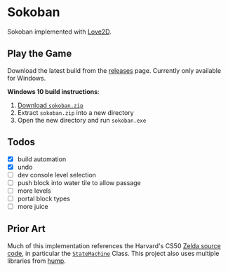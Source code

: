 # Sokoban

Sokoban implemented with [Love2D](https://love2d.org/).

## Play the Game

Download the latest build from the
[releases](https://github.com/mgmarlow/sokoban/releases) page.
Currently only available for Windows.

**Windows 10 build instructions**:

1. [Download `sokoban.zip`](https://github.com/mgmarlow/sokoban/releases)
2. Extract `sokoban.zip` into a new directory
3. Open the new directory and run `sokoban.exe`

## Todos

- [x] build automation
- [x] undo
- [ ] dev console level selection
- [ ] push block into water tile to allow passage
- [ ] more levels
- [ ] portal block types
- [ ] more juice

## Prior Art

Much of this implementation references the Harvard's CS50
[Zelda source code](https://github.com/games50/zelda), in
particular the
[`StateMachine`](https://github.com/mgmarlow/sokoban/blob/master/src/StateMachine.lua)
Class. This project also uses multiple
libraries from [hump](https://github.com/vrld/hump/).
